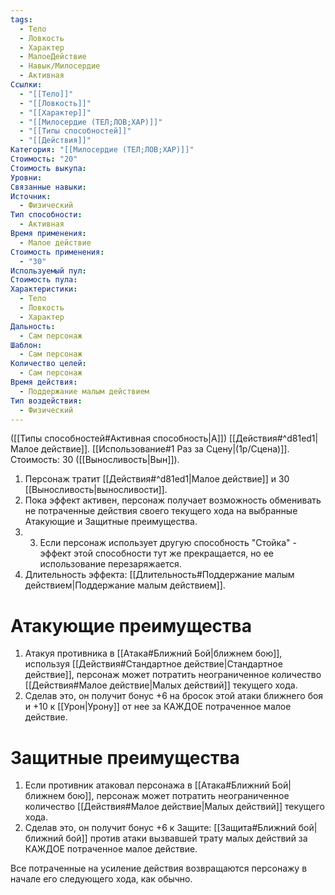 ```yaml
---
tags:
  - Тело
  - Ловкость
  - Характер
  - МалоеДействие
  - Навык/Милосердие
  - Активная
Ссылки:
  - "[[Тело]]"
  - "[[Ловкость]]"
  - "[[Характер]]"
  - "[[Милосердие (ТЕЛ;ЛОВ;ХАР)]]"
  - "[[Типы способностей]]"
  - "[[Действия]]"
Категория: "[[Милосердие (ТЕЛ;ЛОВ;ХАР)]]"
Стоимость: "20"
Стоимость выкупа:
Уровни:
Связанные навыки:
Источник:
  - Физический
Тип способности:
  - Активная
Время применения:
  - Малое действие
Стоимость применения:
  - "30"
Используемый пул:
Стоимость пула:
Характеристики:
  - Тело
  - Ловкость
  - Характер
Дальность:
  - Сам персонаж
Шаблон:
  - Сам персонаж
Количество целей:
  - Сам персонаж
Время действия:
  - Поддержание малым действием
Тип воздействия:
  - Физический
---
```

([[Типы способностей#Активная способность|А]]) [[Действия#^d81ed1|Малое действие]]. [[Использование#1 Раз за Сцену|(1р/Сцена)]]. Стоимость: 30 ([[Выносливость|Вын]]).

1. Персонаж тратит [[Действия#^d81ed1|Малое действие]] и 30 [[Выносливость|выносливости]].
2. Пока эффект активен, персонаж получает возможность обменивать не потраченные действия своего текущего хода на выбранные Атакующие и Защитные преимущества.
3. 3. Если персонаж использует другую способность "Стойка" - эффект этой способности тут же прекращается, но ее использование перезаряжается. 
4. Длительность эффекта: [[Длительность#Поддержание малым действием|Поддержание малым действием]].

# Атакующие преимущества

1. Атакуя противника в [[Атака#Ближний Бой|ближнем бою]], используя [[Действия#Стандартное действие|Стандартное действие]], персонаж может потратить неограниченное количество [[Действия#Малое действие|Малых действий]] текущего хода.
2. Сделав это, он получит бонус +6 на бросок этой атаки ближнего боя и +10 к [[Урон|Урону]] от нее за КАЖДОЕ потраченное малое действие. 

# Защитные преимущества

1. Если противник атаковал персонажа в [[Атака#Ближний Бой|ближнем бою]], персонаж может потратить неограниченное количество [[Действия#Малое действие|Малых действий]] текущего хода.
2. Сделав это, он получит бонус +6 к Защите: [[Защита#Ближний бой|ближний бой]] против атаки вызвавшей трату малых действий за КАЖДОЕ потраченное малое действие. 

Все потраченные на усиление действия возвращаются персонажу в начале его следующего хода, как обычно. 




